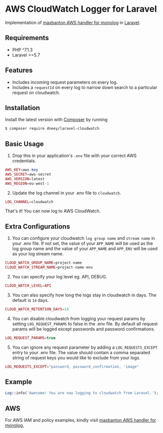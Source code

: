 # AWS CloudWatch Logger for Laravel

Implementation of [maxbanton AWS handler for monolog](https://github.com/maxbanton/cwh) in [Laravel](https://github.com/laravel/laravel).

## Requirements

- PHP ^7.1.3
- Laravel >=5.7

## Features

- Includes incoming request parameters on every log.
- Includes a `requestId` on every log to narrow down search to a particular request on cloudwatch.

## Installation

Install the latest version with [Composer](https://getcomposer.org/) by running

```bash
$ composer require dneey/laravel-cloudwatch
```

## Basic Usage

1. Drop this in your application's `.env` file with your correct AWS credentials.

```php
AWS_KEY=aws-key
AWS_SECRET=aws-secret
AWS_VERSION=latest
AWS_REGION=eu-west-1
```

2. Update the log channel in your .env file to `cloudwatch`.

```php
LOG_CHANNEL=cloudwatch
```

That's it! You can now log to AWS CloudWatch.

## Extra Configurations

1. You can configure your cloudwatch `log group name` and `stream name` in your .env file. If not set, the value of your `APP_NAME` will be used as the log group name and the value of your `APP_NAME` and `APP_ENV` will be used as your log stream name.

```php
CLOUD_WATCH_GROUP_NAME=project-name
CLOUD_WATCH_STREAM_NAME=project-name-env
```

2. You can specify your log level eg. API, DEBUG.

```php
CLOUD_WATCH_LEVEL=API
```

3. You can also specify how long the logs stay in cloudwatch in days. The default is `14` days.

```php
CLOUD_WATCH_RETENTION_DAYS=14
```

4. You can disable cloudwatch from logging your request params by setting `LOG_REQUEST_PARAMS` to false in the .env file. By default all request params will be logged except passwords and password confirmations.

```php
LOG_REQUEST_PARAMS=true
```

5. You can ignore any request parameter by adding a `LOG_REQUESTS_EXCEPT` entry to your .env file. The value should contain a comma separated string of request keys you would like to exclude from your logs.

```php
LOG_REQUESTS_EXCEPT="password, password_confirmation, 'image"
```

## Example

```php
Log::info('Awesome! You are now logging to cloudwatch from Laravel.');
```

## AWS

For AWS IAM and policy examples, kindly visit [maxbanton AWS handler for monolog.](https://github.com/maxbanton/cwh)

